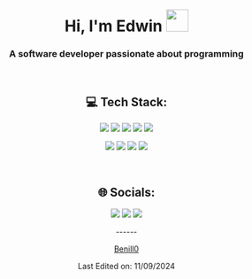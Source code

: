 <div align="center">
<h1 align="center">Hi, I'm Edwin <img height="40" src="https://emoji.gg/assets/emoji/7333-parrotdance.gif"/></h1>

<h3>A software developer passionate about programming</h2>
<br/>

<h2> 💻 Tech Stack: </h2>

<p align="center">
    <img src="https://img.shields.io/badge/html5-%23E34F26.svg?style=for-the-badge&logo=html5&logoColor=white">
    <img src="https://img.shields.io/badge/javascript-%23323330.svg?style=for-the-badge&logo=javascript&logoColor=%23F7DF1E">
    <img src="https://img.shields.io/badge/css3-%231572B6.svg?style=for-the-badge&logo=css3&logoColor=white">
    <img src="https://img.shields.io/badge/react-%2320232a.svg?style=for-the-badge&logo=react&logoColor=%2361DAFB">
    <img src="https://img.shields.io/badge/React_Native-%2320232a.svg?style=for-the-badge&logo=react&logoColor=%2361DAFB">
</p>
<p align="center">
    <img src="https://img.shields.io/badge/bootstrap-%23563D7C.svg?style=for-the-badge&logo=bootstrap&logoColor=white">
    <img src="https://img.shields.io/badge/Postman-FF6C37?style=for-the-badge&logo=postman&logoColor=white">
    <img src="https://img.shields.io/badge/Figma-%23F24E1E.svg?style=for-the-badge&logo=figma&logoColor=white">
    <img src="https://img.shields.io/badge/Tailwind-06B6D4.svg?style=for-the-badge&logo=tailwindcss&logoColor=white">
</p>
<br/>
<h2> 🌐 Socials: </h2>

<p align="center">
    <img src="https://img.shields.io/badge/Instagram-E4405F?style=for-the-badge&logo=instagram&logoColor=white)](https://www.instagram.com/benillo/">
    <img src="https://img.shields.io/badge/Twitter-1DA1F2?style=for-the-badge&logo=twitter&logoColor=white)](https://github.com/Benill0">
    <img src="https://img.shields.io/badge/Gmail-D14836?style=for-the-badge&logo=gmail&logoColor=white)](mailto:elbenitope@gmail.com">
</p>
------

[Benill0](https://github.com/Benill0)

Last Edited on: 11/09/2024
